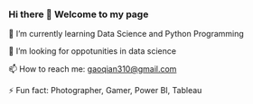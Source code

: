 ### Hi there 👋 Welcome to my page

<!--
**gaoqian310/gaoqian310** is a ✨ _special_ ✨ repository because its `README.md` (this file) appears on your GitHub profile.

Here are some ideas to get you started:-->

🌱 I’m currently learning Data Science and Python Programming

🤔 I’m looking for oppotunities in data science

📫 How to reach me: gaoqian310@gmail.com

⚡ Fun fact: Photographer, Gamer, Power BI, Tableau

